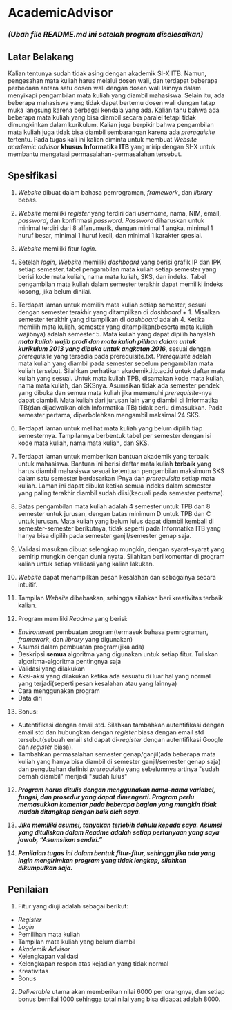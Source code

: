 # AcademicAdvisor
### **_(Ubah file README.md ini setelah program diselesaikan)_**

## Latar Belakang
Kalian tentunya sudah tidak asing dengan akademik SI-X ITB. Namun, pengesahan mata kuliah harus melalui dosen wali, dan terdapat beberapa perbedaan antara satu dosen wali dengan dosen wali lainnya dalam menyikapi pengambilan mata kuliah yang diambil mahasiswa. Selain itu, ada beberapa mahasiswa yang tidak dapat bertemu dosen wali dengan tatap muka langsung karena berbagai kendala yang ada. Kalian tahu bahwa ada beberapa mata kuliah yang bisa diambil secara paralel tetapi tidak dimungkinkan dalam kurikulum. Kalian juga berpikir bahwa pengambilan mata kuliah juga tidak bisa diambil sembarangan karena ada *prerequisite* tertentu. Pada tugas kali ini kalian diminta untuk membuat *Website academic advisor* **khusus Informatika ITB** yang mirip dengan SI-X untuk membantu mengatasi permasalahan-permasalahan tersebut.

## Spesifikasi
1. *Website* dibuat dalam bahasa pemrograman, *framework*, dan *library* bebas.  
  
2. *Website* memiliki *register* yang terdiri dari *username*, nama, NIM, email, *password*, dan konfirmasi *password*. *Password* diharuskan untuk minimal terdiri dari 8 alfanumerik, dengan minimal 1 angka, minimal 1 huruf besar, minimal 1 huruf kecil, dan minimal 1 karakter spesial.  

3. *Website* memiliki fitur *login*.  
  
4. Setelah *login*, *Website* memiliki *dashboard* yang berisi grafik IP dan IPK setiap semester, tabel pengambilan mata kuliah setiap semester yang berisi kode mata kuliah, nama mata kuliah, SKS, dan indeks. Tabel pengambilan mata kuliah dalam semester terakhir dapat memiliki indeks kosong, jika belum dinilai.
 
5. Terdapat laman untuk memilih mata kuliah setiap semester, sesuai dengan semester terakhir yang ditampilkan di *dashboard* + 1. Misalkan semester terakhir yang ditampilkan di *dashboard* adalah 4. Ketika memilih mata kuliah, semester yang ditampilkan(beserta mata kuliah wajibnya) adalah semester 5. Mata kuliah yang dapat dipilih hanyalah **_mata kuliah wajib prodi dan mata kuliah pilihan dalam untuk kurikulum 2013 yang dibuka untuk angkatan 2016_**, sesuai dengan *prerequisite* yang tersedia pada prerequisite.txt. *Prerequisite* adalah mata kuliah yang diambil pada semester sebelum pengambilan mata kuliah tersebut. Silahkan perhatikan akademik.itb.ac.id untuk daftar mata kuliah yang sesuai. Untuk mata kuliah TPB, disamakan kode mata kuliah, nama mata kuliah, dan SKSnya. Asumsikan tidak ada semester pendek yang dibuka dan semua mata kuliah jika memenuhi *prerequisite*-nya dapat diambil. Mata kuliah dari jurusan lain yang diambil di Informatika ITB(dan dijadwalkan oleh Informatika ITB) tidak perlu dimasukkan. Pada semester pertama, diperbolehkan mengambil maksimal 24 SKS.  

6. Terdapat laman untuk melihat mata kuliah yang belum dipilih tiap semesternya. Tampilannya berbentuk tabel per semester dengan isi kode mata kuliah, nama mata kuliah, dan SKS.  

7. Terdapat laman untuk memberikan bantuan akademik yang terbaik untuk mahasiswa. Bantuan ini berisi daftar mata kuliah **terbaik** yang harus diambil mahasiswa sesuai ketentuan pengambilan maksimum SKS dalam satu semester berdasarkan IPnya dan *prerequisite* setiap mata kuliah. Laman ini dapat dibuka ketika semua indeks dalam semester yang paling terakhir diambil sudah diisi(kecuali pada semester pertama).  

8. Batas pengambilan mata kuliah adalah 4 semester untuk TPB dan 8 semester untuk jurusan, dengan batas minimum D untuk TPB dan C untuk jurusan. Mata kuliah yang belum lulus dapat diambil kembali di semester-semester berikutnya, tidak seperti pada Informatika ITB yang hanya bisa dipilih pada semester ganjil/semester genap saja.

9. Validasi masukan dibuat selengkap mungkin, dengan syarat-syarat yang semirip mungkin dengan dunia nyata. Silahkan beri komentar di program kalian untuk setiap validasi yang kalian lakukan.  

10. *Website* dapat menampilkan pesan kesalahan dan sebagainya secara intuitif.  

11. Tampilan *Website* dibebaskan, sehingga silahkan beri kreativitas terbaik kalian.

12.	Program memiliki *Readme* yang berisi:
- *Environment* pembuatan program(termasuk bahasa pemrograman, *framework*, dan *library* yang digunakan)
- Asumsi dalam pembuatan program(jika ada)
- Deskripsi **semua** algoritma yang digunakan untuk setiap fitur. Tuliskan algoritma-algoritma pentingnya saja
- Validasi yang dilakukan
- Aksi-aksi yang dilakukan ketika ada sesuatu di luar hal yang normal yang terjadi(seperti pesan kesalahan atau yang lainnya)
- Cara menggunakan program
- Data diri

13. Bonus:
- Autentifikasi dengan email std. Silahkan tambahkan autentifikasi dengan email std dan hubungkan dengan *register* biasa dengan email std tersebut(sebuah email std dapat di-*register* dengan autentifikasi Google dan *register* biasa).
- Tambahkan permasalahan semester genap/ganjil(ada beberapa mata kuliah yang hanya bisa diambil di semester ganjil/semester genap saja) dan pengubahan definisi *prerequisite* yang sebelumnya artinya "sudah pernah diambil" menjadi "sudah lulus"
  
12. **_Program harus ditulis dengan menggunakan nama-nama variabel, fungsi, dan prosedur yang dapat dimengerti. Program perlu memasukkan komentar pada beberapa bagian yang mungkin tidak mudah ditangkap dengan baik oleh saya._**  
  
13. **_Jika memiliki asumsi, tanyakan terlebih dahulu kepada saya. Asumsi yang dituliskan dalam *Readme* adalah setiap pertanyaan yang saya jawab, “Asumsikan sendiri.”_**  
  
14. **_Penilaian tugas ini dalam bentuk fitur-fitur, sehingga jika ada yang ingin mengirimkan program yang tidak lengkap, silahkan dikumpulkan saja._**  

## Penilaian
1. Fitur yang diuji adalah sebagai berikut:
- *Register*
- *Login*
- Pemilihan mata kuliah
- Tampilan mata kuliah yang belum diambil
- *Akademik Advisor*
- Kelengkapan validasi
- Kelengkapan respon atas kejadian yang tidak normal
- Kreativitas
- Bonus
  
2. *Deliverable* utama akan memberikan nilai 6000 per orangnya, dan setiap bonus bernilai 1000 sehingga total nilai yang bisa didapat adalah 8000.
